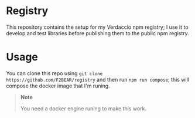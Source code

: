 # Registry

This repository contains the setup for my Verdaccio npm registry; I use it to develop and test libraries before publishing them to the public npm registry.

# Usage

You can clone this repo using `git clone https://github.com/F2BEAR/registry` and then run `npm run compose`; this will compose the docker image that I'm runing. 

> **Note** 
>
> You need a docker engine runing to make this work.
